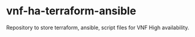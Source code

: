# vnf-ha-terraform-ansible

Repository to store terraform, ansible, script files for VNF High availability.

